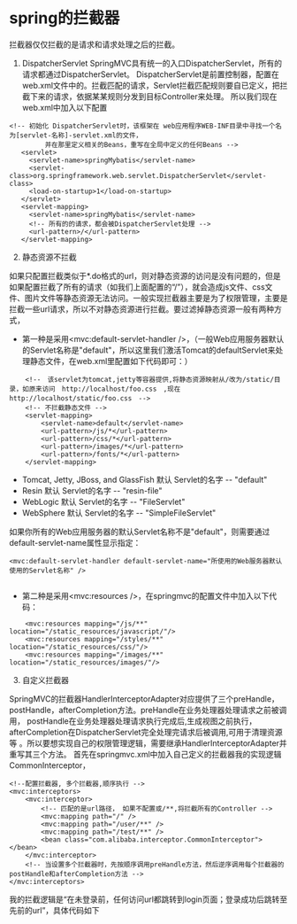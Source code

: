 # spring的拦截器
拦截器仅仅拦截的是请求和请求处理之后的拦截。

1. DispatcherServlet
    SpringMVC具有统一的入口DispatcherServlet，所有的请求都通过DispatcherServlet。
    DispatcherServlet是前置控制器，配置在web.xml文件中的。拦截匹配的请求，Servlet拦截匹配规则要自已定义，把拦截下来的请求，依据某某规则分发到目标Controller来处理。  所以我们现在web.xml中加入以下配置
    
```
<!-- 初始化 DispatcherServlet时，该框架在 web应用程序WEB-INF目录中寻找一个名为[servlet-名称]-servlet.xml的文件，  
         并在那里定义相关的Beans，重写在全局中定义的任何Beans -->  
   <servlet>  
     <servlet-name>springMybatis</servlet-name>  
     <servlet-class>org.springframework.web.servlet.DispatcherServlet</servlet-class>  
     <load-on-startup>1</load-on-startup>  
   </servlet>  
   <servlet-mapping>  
     <servlet-name>springMybatis</servlet-name>  
     <!-- 所有的的请求，都会被DispatcherServlet处理 -->  
     <url-pattern>/</url-pattern>  
   </servlet-mapping>  
```

2. 静态资源不拦截

 如果只配置拦截类似于*.do格式的url，则对静态资源的访问是没有问题的，但是如果配置拦截了所有的请求（如我们上面配置的“/”），就会造成js文件、css文件、图片文件等静态资源无法访问。一般实现拦截器主要是为了权限管理，主要是拦截一些url请求，所以不对静态资源进行拦截。要过滤掉静态资源一般有两种方式，
-  第一种是采用<mvc:default-servlet-handler />，（一般Web应用服务器默认的Servlet名称是"default"，所以这里我们激活Tomcat的defaultServlet来处理静态文件，在web.xml里配置如下代码即可：）

```
	<!--　该servlet为tomcat,jetty等容器提供,将静态资源映射从/改为/static/目录，如原来访问　http://localhost/foo.css　,现在http://localhost/static/foo.css　-->  
	<!-- 不拦截静态文件 -->  
	<servlet-mapping>  
	    <servlet-name>default</servlet-name>  
	    <url-pattern>/js/*</url-pattern>  
	    <url-pattern>/css/*</url-pattern>  
	    <url-pattern>/images/*</url-pattern>  
	    <url-pattern>/fonts/*</url-pattern>  
	</servlet-mapping>  

```

 -   Tomcat, Jetty, JBoss, and GlassFish  默认 Servlet的名字 -- "default"
 -   Resin 默认 Servlet的名字 -- "resin-file"
 -   WebLogic 默认 Servlet的名字  -- "FileServlet"
 -   WebSphere  默认 Servlet的名字 -- "SimpleFileServlet"

如果你所有的Web应用服务器的默认Servlet名称不是"default"，则需要通过default-servlet-name属性显示指定：

```
<mvc:default-servlet-handler default-servlet-name="所使用的Web服务器默认使用的Servlet名称" /> 
 
```

- 第二种是采用<mvc:resources />，在springmvc的配置文件中加入以下代码：

```
	<mvc:resources mapping="/js/**" location="/static_resources/javascript/"/>    
	<mvc:resources mapping="/styles/**" location="/static_resources/css/"/>    
	<mvc:resources mapping="/images/**" location="/static_resources/images/"/>  
```

3. 自定义拦截器

SpringMVC的拦截器HandlerInterceptorAdapter对应提供了三个preHandle，postHandle，afterCompletion方法。preHandle在业务处理器处理请求之前被调用，
    postHandle在业务处理器处理请求执行完成后,生成视图之前执行，afterCompletion在DispatcherServlet完全处理完请求后被调用,可用于清理资源等 。所以要想实现自己的权限管理逻辑，需要继承HandlerInterceptorAdapter并重写其三个方法。
    首先在springmvc.xml中加入自己定义的拦截器我的实现逻辑CommonInterceptor，
    
```
<!--配置拦截器, 多个拦截器,顺序执行 -->  
<mvc:interceptors>    
    <mvc:interceptor>    
        <!-- 匹配的是url路径， 如果不配置或/**,将拦截所有的Controller -->  
        <mvc:mapping path="/" />  
        <mvc:mapping path="/user/**" />  
        <mvc:mapping path="/test/**" />  
        <bean class="com.alibaba.interceptor.CommonInterceptor"></bean>    
    </mvc:interceptor>  
    <!-- 当设置多个拦截器时，先按顺序调用preHandle方法，然后逆序调用每个拦截器的postHandle和afterCompletion方法 -->  
</mvc:interceptors>  
```    

我的拦截逻辑是“在未登录前，任何访问url都跳转到login页面；登录成功后跳转至先前的url”，具体代码如下